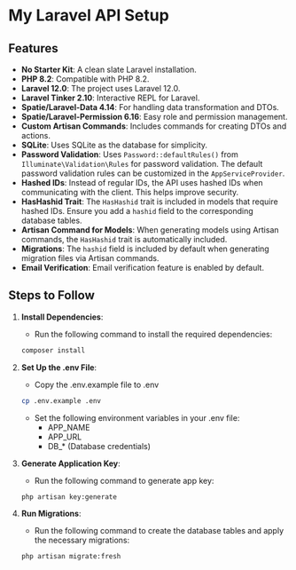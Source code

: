 # My Laravel API Setup

## Features

- **No Starter Kit**: A clean slate Laravel installation.
- **PHP 8.2**: Compatible with PHP 8.2.
- **Laravel 12.0**: The project uses Laravel 12.0.
- **Laravel Tinker 2.10**: Interactive REPL for Laravel.
- **Spatie/Laravel-Data 4.14**: For handling data transformation and DTOs.
- **Spatie/Laravel-Permission 6.16**: Easy role and permission management.
- **Custom Artisan Commands**: Includes commands for creating DTOs and actions.
- **SQLite**: Uses SQLite as the database for simplicity.
- **Password Validation**: Uses `Password::defaultRules()` from `Illuminate\Validation\Rules` for password validation. The default password validation rules can be customized in the `AppServiceProvider`.
- **Hashed IDs**: Instead of regular IDs, the API uses hashed IDs when communicating with the client. This helps improve security.
- **HasHashid Trait**: The `HasHashid` trait is included in models that require hashed IDs. Ensure you add a `hashid` field to the corresponding database tables.
- **Artisan Command for Models**: When generating models using Artisan commands, the `HasHashid` trait is automatically included.
- **Migrations**: The `hashid` field is included by default when generating migration files via Artisan commands.
- **Email Verification**: Email verification feature is enabled by default.

## Steps to Follow

1. **Install Dependencies**:
   - Run the following command to install the required dependencies:
   ```bash
   composer install
   ```

2. **Set Up the .env File**:
   - Copy the .env.example file to .env
   ```bash
   cp .env.example .env
   ```
   - Set the following environment variables in your .env file:
     - APP_NAME
	 - APP_URL
	 - DB_* (Database credentials)

3. **Generate Application Key**:
   - Run the following command to generate app key:
   ```bash
   php artisan key:generate
   ```

4. **Run Migrations**:
   - Run the following command to create the database tables and apply the necessary migrations:
   ```bash
   php artisan migrate:fresh
   ```